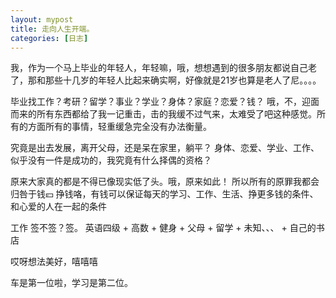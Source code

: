 ```yaml
---
layout: mypost
title: 走向人生开端。
categories: [日志]
---
```


我，作为一个马上毕业的年轻人，年轻嘛，哦，想想遇到的很多朋友都说自己老了，那和那些十几岁的年轻人比起来确实啊，好像就是21岁也算是老人了尼。。。。

 毕业找工作？考研？留学？事业？学业？身体？家庭？恋爱？钱？
 哦，不，迎面而来的所有东西都给了我一记重击，击的我缓不过气来，太难受了吧这种感觉。所有的方面所有的事情，轻重缓急完全没有办法衡量。
 
 究竟是出去发展，离开父母，还是呆在家里，躺平？
 身体、恋爱、学业、工作、似乎没有一件是成功的，我究竟有什么择偶的资格？
 
 原来大家真的都是不得已像现实低了头。哦，原来如此！
 所以所有的原罪我都会归咎于钱💴
 挣钱咯，有钱可以保证每天的学习、工作、生活、挣更多钱的条件、和心爱的人在一起的条件

 工作 签不签？签。
 英语四级 + 高数 + 健身 + 父母 + 留学 + 未知、、、 + 自己的书店

 哎呀想法美好，嘻嘻嘻

 车是第一位啦，学习是第二位。

